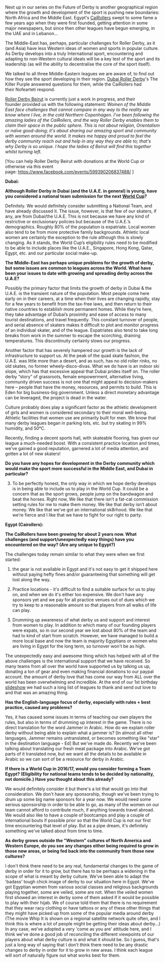 <html><body><p>Next up in our series on the Future of Derby is another geographical region where the growth and development of the sport is pushing new boundaries: North Africa and the Middle East. Egypt's <a href="http://www.cairollers.com/">CaiRollers</a> swept to some fame a few years ago when they were first founded, getting attention in some major newspapers, but since then other leagues have begun emerging, in the UAE and in Lebanon...

The Middle-East has, perhaps, particular challenges for Roller Derby, as it (and Asia) have less Western ideas of women and sports in popular culture. As Derby develops into a truly International sport, encountering and adapting to non-Western cultural ideals will be a key test of the sport and its leadership (as will the ability to decentralise the core of the sport itself).

We talked to all three Middle-Eastern leagues we are aware of, to find out how they see the sport developing in their region. <a href="http://www.dubairollerderby.com/">Dubai Roller Derby</a>'s The Killer Purple answered questions for them, while the CaiRollers had their Nofearteti respond.

<a href="https://www.facebook.com/pages/Roller-Derby-Beirut/763063127094159">Roller Derby Beirut</a> is currently just a work in progress, and their founder provided us with the following statement: <em>Women of the Middle East face challenges that cannot compare in any way to the reality we know where I live, in the cold Northern Copenhagen. I've been following the amazing ladies of the CaiRollers, and the way Roller Derby enables them to claim their space in the public sphere. This is not about religion, Orientalism or naïve good-doing; it's about sharing our amazing sport and community with women around the world. It makes me happy and proud to feel the derby community reach out and help in any way they are able to; that's why Derby is so unique. I hope the ladies of Beirut will find this together whilst turning left. </em>

[You can help Roller Derby Beirut with donations at the World Cup or otherwise via this event page: <a href="https://www.facebook.com/events/599390206837488/">https://www.facebook.com/events/599390206837488/</a> ]

<strong>Dubai:</strong>

<strong>Although Roller Derby in Dubai (and the U.A.E. in general) is young, have you considered a national team submission for the next <a href="http://rollerderbyworldcup.com">World Cup</a>? </strong>

Definitely. We would definitely consider submitting a National Team, and have already discussed it. The issue, however, is that few of our skaters, if any, are from Dubai/the U.A.E. This is not because we have any kind of restrictive or exclusionary policies but because of the U.A.E.’s demographics. Roughly 80% of the population is expatriate. Local women also tend to be from more protective family backgrounds. Athletic local women are certainly the exception to the rule although this is slowly changing. As it stands, the World Cup’s eligibility rules need to be modified to be able to include places like the U.A.E., Singapore, Hong Kong, Qatar, Egypt, etc. and our particular social make-up.

<strong>The Middle-East has perhaps unique problems for the growth of derby, but some issues are common to leagues across the World. What have been your issues to date with growing and spreading derby across the U.A.E?</strong>

Possibly the primary factor that limits the growth of derby in Dubai &amp; the U.A.E. is the transient nature of the population. Most people come here early on in their careers, at a time when their lives are changing rapidly, stay for a few years to benefit from the tax-free laws, and then return to their native countries to establish more permanent homes. While they’re here, they take advantage of Dubai’s proximity and ease of access to many tourist destinations, and travel frequently. This constant turnover of people, and serial absence of skaters makes it difficult to plot and monitor progress of an individual skater, and of the league. Expatriates also tend to take long breaks from work in the summer to escape the scorching, draining temperatures. This discontinuity certainly slows our progress.

Another factor that has severely hampered our growth is the lack of infrastructure to support us. At the peak of the quad skate fashion, the U.A.E. was little more than a desert, and as such, has no old roller rinks, no old skates, no former wheely-disco-divas. What we do have is an indoor ski slope, which has that excessive appeal that Dubai prides itself on. The roller derby “story” of grassroots, female empowerment, alternative living, community driven success is not one that might appeal to decision-makers here – people that have the money, resources, and permits to build. This is Eden for big business-big government. Unless a direct monetary advantage can be leveraged, the project is dead in the water.

Culture probably does play a significant factor as the athletic development of girls and women is considered secondary to their moral well-being. Athletic facilities that women use are primarily built for men. We know that many derby leagues began in parking lots, etc. but try skating in 99% humidity, and 50°C.

Recently, finding a decent sports hall, with skateable flooring, has given our league a much-needed boost. With a consistent practice location and times, we’ve gained a good reputation, garnered a lot of media attention, and gotten a lot of new skaters!

<strong>Do you have any hopes for development in the Derby community which would make the sport more successful in the Middle East, and Dubai in particular?</strong>

3) To be perfectly honest, the only way in which we hope derby develops is in being able to include us to play in the World Cup. It could be a concern that as the sport grows, people jump on the bandwagon and beat the horses. Right now, We like that there isn’t a fat-cat commission setting rules for me to make them money. We like that derby isn’t about money. We like that we've got an international sk8rhood. We like that we’re fierce and I like that we have to fight for our right to party.

<strong>Egypt (Cairollers):</strong>

<b>The CaiRollers have been growing for about 2 years now. What challenges (and support/unexpectedly easy things) have you encountered on the way? (Are any unique to Egypt?)</b>
</p><div dir="ltr">

The challenges today remain similar to what they were when we first started:

1) the gear is not available in Egypt and it's not easy to get it shipped here without paying hefty fines and/or guaranteeing that something will get lost along the way.

2) Practice locations - it's difficult to find a suitable surface for us to play on, and when we do it's either too expensive. We don't have any sponsors yet and we pay for all practice venues out of dues which we try to keep to a reasonable amount so that players from all walks of life can play.

3) Drumming up awareness of what derby us and support and interest from women to play. In addition to which many of our founding players were expats, so in our second year we lost about 80% of the team and had to kind of start from scratch. However, we have managed to build a more local base and now the team is majority Egyptians or women who are living in Egypt for the long term, so turnover won't be as high.

The unexpectedly easy and awesome thing which has helped with all of the above challenges is the international support that we have received. So many teams from all over the world have supported us by talking us up, donating a ton of gear and even making financial donations to our paypal account. the amount of derby love that has come our way from ALL over the world has been overwhelming and incredible. At the end of our 1st birthday <a href="https://www.facebook.com/video.php?v=10101801428504640&amp;set=vb.320558514691079&amp;type=3&amp;theater">slideshow</a> we had such a long list of leagues to thank and send out love to and that was an amazing thing.
<div>

<b>Has the English-language focus of derby, especially with rules + best practice, caused any problems?</b>

</div>
Yes, it has caused some issues in terms of teaching our own players the rules, but also in terms of drumming up interest in the game. There is no direct translation for the word Jammer in Arabic. How do we explain roller derby without being able to explain what a jammer is? [In almost all other languages, Jammer remains untranslated, or becomes something like "star" in the destination language - Ed] But we've made do. Recently we've been talking about translating our fresh meat package into Arabic. We've got parts of it translated now, but we want all the details to be available in Arabic so we can sort of be a resource for derby in Arabic.

<b>If there is a World Cup in 2016/17, would you consider forming a Team Egypt? (Eligibility for national teams tends to be decided by nationality, not domicile.) Have you thought about this already?</b>

We would definitely consider it but there's a lot that would go into that consideration. We don't have any sponsorship, though we've been trying to drum up some big name sponsors for a year now. We would need some serious sponsorship in order to be able to go, as many of the women on our team cannot afford to contribute much, if anything towards travel abroad. We would also like to have a couple of bootcamps and play a couple of international bouts if possible prior so that the World Cup is not our first time encountering that level of play. But as a pipe dream, it's definitely something we've talked about from time to time.
<div>

<b>As derby grows outside the "Western" cultures of North America and Western Europe, do you see any changes either being required to grow in those new areas, or being fed back into the community from those new cultures?</b>

</div>
I don't think there need to be any real, fundamental changes to the game of derby in order for it to grow, but there has to be perhaps a widening in the scope of what is meant by derby culture. We've been able to adapt the 'badass' tough chick image of derby to our situation here in Egypt. We've got Egyptian women from various social classes and religious backgrounds playing together, some are veiled, some are not. When the veiled women first showed an interest in derby some of them asked if it would be possible to play with their hijab. We of course told them that there is no requirement that they wear racy clothing or have tattoos or any of these other things that they might have picked up from some of the popular media around derby (The movie Whip It is shown on a regional satellite network quite often, and I think this is where a lot of people might be getting their ideas about derby...) In any case, we've adopted a very 'come as you are' attitude here, and I think we've done a good job of reconciling the different viewpoints of our players about what derby culture is and what it should be. So I guess, that's just a long way of saying that I don't think there need to be any drastic changes to derby in order for it to grow in new areas. I think each league will sort of naturally figure out what works best for them.

</div></body></html>
